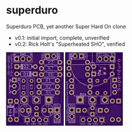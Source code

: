 # superduro
Superduro PCB, yet another Super Hard On clone

* v0.1: initial import, complete, unverified
* v0.2: Rick Holt's "Superheated SHO", verified

![Front](https://raw.githubusercontent.com/rockola/superduro/master/images/superduro-pcb-front.png)
![Back](https://raw.githubusercontent.com/rockola/superduro/master/images/superduro-pcb-back.png)
